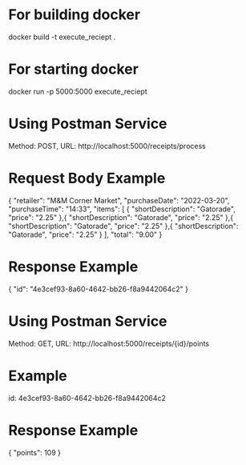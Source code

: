 # For building docker

docker build -t execute_reciept .

# For starting docker 

docker run -p 5000:5000 execute_reciept

# Using Postman Service

Method: POST, URL: http://localhost:5000/receipts/process

# Request Body Example

{
  "retailer": "M&M Corner Market",
  "purchaseDate": "2022-03-20",
  "purchaseTime": "14:33",
  "items": [
    {
      "shortDescription": "Gatorade",
      "price": "2.25"
    },{
      "shortDescription": "Gatorade",
      "price": "2.25"
    },{
      "shortDescription": "Gatorade",
      "price": "2.25"
    },{
      "shortDescription": "Gatorade",
      "price": "2.25"
    }
  ],
  "total": "9.00"
}

# Response Example

{
    "id": "4e3cef93-8a60-4642-bb26-f8a9442064c2"
}

# Using Postman Service

Method: GET, URL: http://localhost:5000/receipts/{id}/points

# Example

id: 4e3cef93-8a60-4642-bb26-f8a9442064c2 

# Response Example

{
    "points": 109
}
